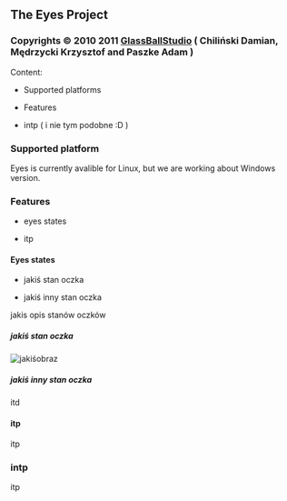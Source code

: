 ## The Eyes Project
### Copyrights © 2010 2011 [GlassBallStudio](http://gbs.org) ( Chiliński Damian, Mędrzycki Krzysztof and Paszke Adam )

Content:

- Supported platforms

- Features

- intp ( i nie tym podobne :D )

### Supported platform

Eyes is currently avalible for Linux, but we are working about Windows version.

### Features

* eyes states

* itp

#### Eyes states

* jakiś stan oczka

* jakiś inny stan oczka

jakis opis stanów oczków

##### jakiś stan oczka

![jakiśobraz](http://gbs.org/images/jakiśscreenshot.jakiśtyp)

##### jakiś inny stan oczka

itd

#### itp

itp

### intp

itp
